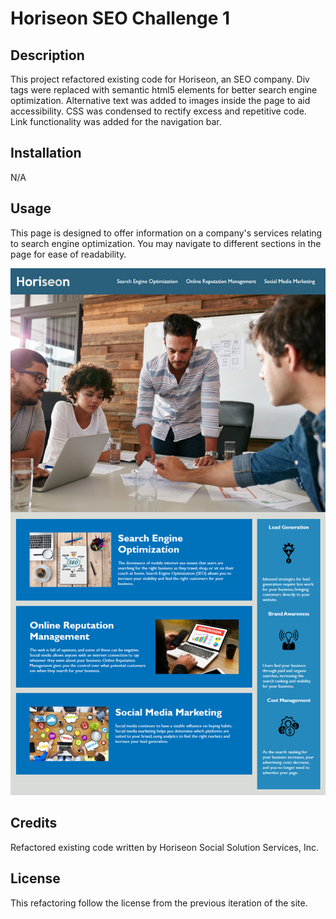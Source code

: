 # Horiseon SEO Challenge 1

## Description

This project refactored existing code for Horiseon, an SEO company. Div tags were replaced with semantic html5 elements for better search engine optimization. Alternative text was added to images inside the page to aid accessibility. CSS was condensed to rectify excess and repetitive code. Link functionality was added for the navigation bar.

## Installation

N/A

## Usage

This page is designed to offer information on a company's services relating to search engine optimization. You may navigate to different sections in the page for ease of readability.

![A screenshot of the published page](./assets/images/01-html-css-git-homework-demo.png)

## Credits

Refactored existing code written by Horiseon Social Solution Services, Inc.

## License

This refactoring follow the license from the previous iteration of the site.
